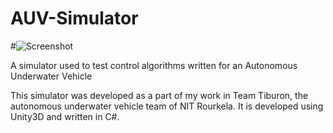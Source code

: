 # AUV-Simulator

#![Screenshot]()

A simulator used to test control algorithms written for an Autonomous Underwater Vehicle

This simulator was developed as a part of my work in Team Tiburon, the autonomous underwater vehicle team of NIT Rourkela. It is developed using Unity3D and written in C#.
